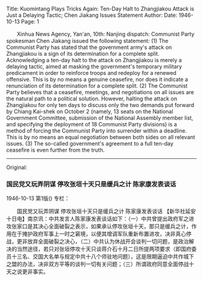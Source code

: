 Title: Kuomintang Plays Tricks Again: Ten-Day Halt to Zhangjiakou Attack is Just a Delaying Tactic; Chen Jiakang Issues Statement
Author:
Date: 1946-10-13
Page: 1

　　Xinhua News Agency, Yan'an, 10th: Nanjing dispatch: Communist Party spokesman Chen Jiakang issued the following statement: (1) The Communist Party has stated that the government army's attack on Zhangjiakou is a sign of its determination for a complete split. Acknowledging a ten-day halt to the attack on Zhangjiakou is merely a delaying tactic, aimed at masking the government's temporary military predicament in order to reinforce troops and redeploy for a renewed offensive. This is by no means a genuine ceasefire, nor does it indicate a renunciation of its determination for a complete split. (2) The Communist Party believes that a ceasefire, meetings, and negotiations on all issues are the natural path to a political solution. However, halting the attack on Zhangjiakou for only ten days to discuss only the two demands put forward by Chiang Kai-shek on October 2 (namely, 13 seats on the National Government Committee, submission of the National Assembly member list, and specifying the deployment of 18 Communist Party divisions) is a method of forcing the Communist Party into surrender within a deadline. This is by no means an equal negotiation between both sides on all relevant issues. (3) The so-called government's agreement to a full ten-day ceasefire is even further from the truth.



<hr /> 

Original: 


### 国民党又玩弄阴谋  停攻张垣十天只是缓兵之计  陈家康发表谈话

1946-10-13
第1版()
专栏：

　　国民党又玩弄阴谋
    停攻张垣十天只是缓兵之计
    陈家康发表谈话
    【新华社延安十日电】南京讯：中共发言人陈家康发表谈话如下：（一）中共曾提出政府军之进攻张家口是其决心全面破裂之表示，如果承认停攻张垣十天，那只是缓兵之计，作用在于掩护政府军事上一时之窘境，以便其增调军队重新布置进攻，决非真心停战，更非放弃全面破裂之决心，（二）中共认为休战开会谈判一切问题，是政治解决的当然途径，若只对张垣停攻十天只谈蒋介石十月二日所提两项要求（即国府委员十三名、交国大名单与规定中共十八个师驻地问题），这是限期逼迫中共作城下之盟的办法，决非双方平等的谈判一切有关问题；（三）所谓政府同意全面停战十天之说更非事实。
